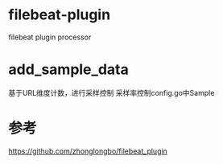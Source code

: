 # filebeat-plugin
filebeat plugin processor

# add_sample_data
基于URL维度计数，进行采样控制
采样率控制config.go中Sample

# 参考
https://github.com/zhonglongbo/filebeat_plugin
